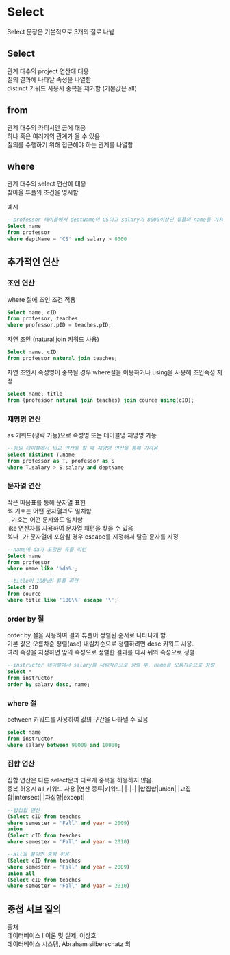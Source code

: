 # Select
Select 문장은 기본적으로 3개의 절로 나뉨  
## Select  
관계 대수의 project 연산에 대응  
질의 결과에 나타날 속성을 나열함  
distinct 키워드 사용시 중복을 제거함 (기본값은 all)  
## from  
관계 대수의 카티시안 곱에 대응  
하나 혹은 여러개의 관계가 올 수 있음  
질의를 수행하기 위해 접근해야 하는 관계를 나열함
## where  
관계 대수의 select 연산에 대응  
찾아올 튜플의 조건을 명시함  

예시
```sql
--professor 테이블에서 deptName이 CS이고 salary가 8000이상인 튜플의 name을 가져옴
Select name
from professor
where deptName = 'CS' and salary > 8000
```

## 추가적인 연산
### 조인 연산  

where 절에 조인 조건 적용  
```sql
Select name, cID
from professor, teaches
where professor.pID = teaches.pID;
```

자연 조인 (natural join 키워드 사용)  
```sql
Select name, cID
from professor natural join teaches;
```

자연 조인시 속성명이 중복될 경우 where절을 이용하거나 using을 사용해 조인속성 지정
```sql
Select name, title
from (professor natural join teaches) join cource using(cID);
```

### 재명명 연산  
as 키워드(생략 가능)으로 속성명 또는 테이블명 재명명 가능.  
```sql
--동일 테이블에서 비교 연산을 할 때 재명명 연산을 통해 가져옴
Select distinct T.name
from professor as T, professor as S
where T.salary > S.salary and deptName
```

### 문자열 연산  
작은 따옴표를 통해 문자열 표현  
% 기호는 어떤 문자열과도 일치함  
_ 기호는 어떤 문자와도 일치함  
like 연산자를 사용하여 문자열 패턴을 찾을 수 있음  
%나 _가 문자열에 포함될 경우 escape를 지정해서 탈출 문자를 지정  
```sql
--name에 da가 포함된 튜플 리턴
Select name
from professor
where name like '%da%';

--title이 100%인 튜플 리턴
Select cID
from cource
where title like '100\%' escape '\';
```

### order by 절
order by 절을 사용하여 결과 튜플이 정렬된 순서로 나타나게 함.  
기본 값은 오름차순 정렬(asc) 내림차순으로 정렬하려면 desc 키워드 사용.  
여러 속성을 지정하면 앞의 속성으로 정렬한 결과를 다시 뒤의 속성으로 정렬.  
```sql
--instructor 테이블에서 salary를 내림차순으로 정렬 후, name을 오름차순으로 정렬
select *
from instructor
order by salary desc, name;
```

### where 절
between 키워드를 사용하여 값의 구간을 나타낼 수 있음
```sql
select name
from instructor
where salary between 90000 and 10000;
```

### 집합 연산  
집합 연산은 다른 select문과 다르게 중복을 허용하지 않음.  
중복 허용시 all 키워드 사용
|연산 종류|키워드|
|-|-|
|합집합|union|
|교집합|intersect|
|차집합|except|
```sql
--합집합 연산
(Select cID from teaches
where semester = 'Fall' and year = 2009)
union 
(Select cID from teaches
where semester = 'Fall' and year = 2010)

--all을 붙이면 중복 허용
(Select cID from teaches
where semester = 'Fall' and year = 2009)
union all
(Select cID from teaches
where semester = 'Fall' and year = 2010)
```

## 중첩 서브 질의






출처  
데이터베이스 I 이론 및 실제, 이상호  
데이터베이스 시스템, Abraham silberschatz 외